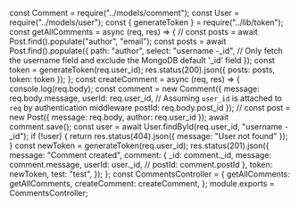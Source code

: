 const Comment = require("../models/comment");
const User = require("../models/user");
const { generateToken } = require("../lib/token");
const getAllComments = async (req, res) => {
  // const posts = await Post.find().populate("author", "email");
  const posts = await Post.find().populate({
    path: "author",
    select: "username -_id", // Only fetch the username field and exclude the MongoDB default '_id' field
  });
  const token = generateToken(req.user_id);
  res.status(200).json({ posts: posts, token: token });
};
const createComment = async (req, res) => {
    console.log(req.body);
  const comment = new Comment({
    message: req.body.message,
    userId: req.user_id, // Assuming `user_id` is attached to `req` by authentication middleware
    postId: req.body.post_id
  });
  // const post = new Post({ message: req.body, author: req.user_id });
  await comment.save();
  const user = await User.findById(req.user_id, "username -_id");
  if (!user) {
    return res.status(404).json({ message: "User not found" });
  }
const newToken = generateToken(req.user_id);
  res.status(201).json({
    message: "Comment created",
    comment: {
      _id: comment._id,
      message: comment.message,
      userId: user._id,
    //   postId: comment.postId
    },
    token: newToken,
    test: "test",
  });
};
const CommentsController = {
  getAllComments: getAllComments,
  createComment: createComment,
};
module.exports = CommentsController;